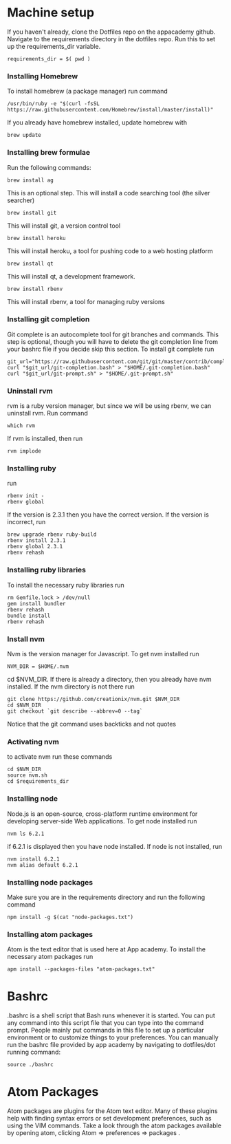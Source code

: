 # Machine setup

If you haven't already, clone the Dotfiles repo on the appacademy github. Navigate to the requirements directory in the dotfiles repo.
Run this to set up the requirements_dir variable.
  ```
  requirements_dir = $( pwd )
  ```

### Installing Homebrew

To install homebrew (a package manager) run command
```
/usr/bin/ruby -e "$(curl -fsSL https://raw.githubusercontent.com/Homebrew/install/master/install)"
```

If you already have homebrew installed, update homebrew with

```
brew update
```

### Installing brew formulae

Run the following commands:

```
brew install ag
```
This is an optional step. This will install a code searching tool (the silver searcher)

```
brew install git
```
This will install git, a version control tool

```
brew install heroku
```
This will install heroku, a tool for pushing code to a web hosting platform

```
brew install qt
```
This will install qt, a development framework.

```
brew install rbenv
```
This will install rbenv, a tool for managing ruby versions

### Installing git completion
Git complete is an autocomplete tool for git branches and commands.  This step is optional, though you will have to delete the git completion line from your bashrc file if you decide skip this section. To install git complete run
```
git_url="https://raw.githubusercontent.com/git/git/master/contrib/completion"
curl "$git_url/git-completion.bash" > "$HOME/.git-completion.bash"
curl "$git_url/git-prompt.sh" > "$HOME/.git-prompt.sh"
```

### Uninstall rvm
rvm is a ruby version manager, but since we will be using rbenv, we can uninstall rvm. Run command
```
which rvm
```
If rvm is installed, then run
```
rvm implode
```

### Installing ruby
run
```
rbenv init -
rbenv global
```
If the version is 2.3.1 then you have the correct version.  If the version is incorrect, run
```
brew upgrade rbenv ruby-build
rbenv install 2.3.1
rbenv global 2.3.1
rbenv rehash
```


### Installing ruby libraries
To install the necessary ruby libraries run
```
rm Gemfile.lock > /dev/null
gem install bundler
rbenv rehash
bundle install
rbenv rehash
```

### Install nvm
Nvm is the version manager for Javascript.  To get nvm installed run
```
NVM_DIR = $HOME/.nvm
```
cd $NVM_DIR. If there is already a directory, then you already have nvm installed. If the nvm directory is not there run
```
git clone https://github.com/creationix/nvm.git $NVM_DIR
cd $NVM_DIR
git checkout `git describe --abbrev=0 --tag`  
```
Notice that the git command uses backticks and not quotes

### Activating nvm
to activate nvm run these commands
```
cd $NVM_DIR
source nvm.sh
cd $requirements_dir
```

### Installing node
Node.js is an open-source, cross-platform runtime environment for developing server-side Web applications. To get node installed run
```
nvm ls 6.2.1
```
if 6.2.1 is displayed then you have node installed.  If node is not installed, run
```
nvm install 6.2.1
nvm alias default 6.2.1
```

### Installing node packages
Make sure you are in the requirements directory and run the following command
```
npm install -g $(cat "node-packages.txt")
```

### Installing atom packages
Atom is the text editor that is used here at App academy. To install the necessary atom packages run
```
apm install --packages-files "atom-packages.txt"
```

# Bashrc
.bashrc is a shell script that Bash runs whenever it is started.  You can put any command into this script file that you can type into the command prompt. People mainly put commands in this file to set up a particular environment or to customize things to your preferences.  You can manually run the bashrc file provided by app academy by navigating to dotfiles/dot running command:
```
source ./bashrc
```


# Atom Packages
Atom packages are plugins for the Atom text editor.  Many of these plugins help with finding syntax errors or set development preferences, such as using the VIM commands.  Take a look through the atom packages available by opening atom, clicking Atom => preferences => packages .
